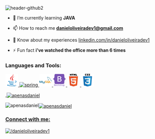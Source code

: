 ![header-github2](https://user-images.githubusercontent.com/104675536/181853621-8554cac6-45e5-47cf-b4a9-524e8f8265b0.gif)


- 🌱 I’m currently learning **JAVA**

- 📫 How to reach me **danieloliveiradev1@gmail.com**

- 📄 Know about my experiences [linkedin.com/in/danieloliveiradev1](linkedin.com/in/danieloliveiradev1)

- ⚡ Fun fact **i’ve watched the office more than 6 times**


</p> <h3 align="left">Languages and Tools:</h3>
<p align="left">   <a href="https://www.java.com" target="_blank" rel="noreferrer"> <img src="https://raw.githubusercontent.com/devicons/devicon/master/icons/java/java-original.svg" alt="java" width="40" height="40"/> </a> <a href="https://spring.io/" target="_blank" rel="noreferrer"> <img src="https://www.vectorlogo.zone/logos/springio/springio-icon.svg" alt="spring" width="40" height="40"/> </a> <a href="https://www.mysql.com/" target="_blank" rel="noreferrer"> <img src="https://raw.githubusercontent.com/devicons/devicon/master/icons/mysql/mysql-original-wordmark.svg" alt="mysql" width="40" height="40"/> </a> <a href="https://getbootstrap.com" target="_blank" rel="noreferrer"> <img src="https://raw.githubusercontent.com/devicons/devicon/master/icons/bootstrap/bootstrap-plain-wordmark.svg" alt="bootstrap" width="40" height="40"/> </a>  </a>  <a href="https://www.w3.org/html/" target="_blank" rel="noreferrer"> <img src="https://raw.githubusercontent.com/devicons/devicon/master/icons/html5/html5-original-wordmark.svg" alt="html5" width="40" height="40"/> </a><a href="https://www.w3schools.com/css/" target="_blank" rel="noreferrer"> <img src="https://raw.githubusercontent.com/devicons/devicon/master/icons/css3/css3-original-wordmark.svg" alt="css3" width="40" height="40"/> </p>

<p>&nbsp;<img align="center" src="https://github-readme-stats.vercel.app/api?username=apenasdaniel&show_icons=true&locale=en" alt="apenasdaniel" /></p>
<p><img align="left" src="https://github-readme-stats.vercel.app/api/top-langs?username=apenasdaniel&show_icons=true&locale=en&layout=compact" alt="apenasdaniel" /></p>

<p><img align="center" src="https://github-readme-streak-stats.herokuapp.com/?user=apenasdaniel&" alt="apenasdaniel" /></p> <h3 align="left">Connect with me:</h3>
<p align="left">
<a href="https://linkedin.com/in//danieloliveiradev1" target="blank"><img align="center" src="https://raw.githubusercontent.com/rahuldkjain/github-profile-readme-generator/master/src/images/icons/Social/linked-in-alt.svg" alt="/danieloliveiradev1" height="30" width="40" /></a>

<!--
**apenasDaniel/apenasDaniel** is a ✨ _special_ ✨ repository because its `README.md` (this file) appears on your GitHub profile.

Here are some ideas to get you started:

- 🔭 I’m currently working on ...
- 🌱 I’m currently learning ...
- 👯 I’m looking to collaborate on ...
- 🤔 I’m looking for help with ...
- 💬 Ask me about ...
- 📫 How to reach me: ...
- 😄 Pronouns: ...
- ⚡ Fun fact: ...
-->
